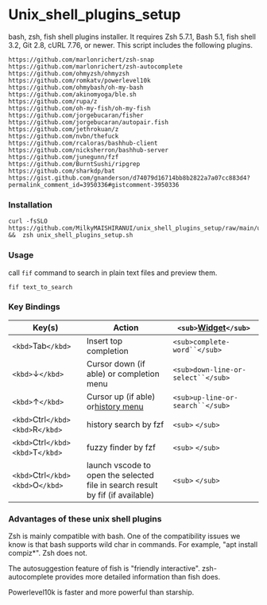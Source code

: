# Unix_shell_plugins_setup

 bash, zsh, fish shell plugins installer. It requires Zsh 5.7.1, Bash 5.1, fish shell 3.2, Git 2.8, cURL 7.76, or newer. This script includes the following plugins.

    https://github.com/marlonrichert/zsh-snap
    https://github.com/marlonrichert/zsh-autocomplete
    https://github.com/ohmyzsh/ohmyzsh
    https://github.com/romkatv/powerlevel10k
    https://github.com/ohmybash/oh-my-bash
    https://github.com/akinomyoga/ble.sh
    https://github.com/rupa/z
    https://github.com/oh-my-fish/oh-my-fish
    https://github.com/jorgebucaran/fisher
    https://github.com/jorgebucaran/autopair.fish
    https://github.com/jethrokuan/z
    https://github.com/nvbn/thefuck
    https://github.com/rcaloras/bashhub-client
    https://github.com/nicksherron/bashhub-server
    https://github.com/junegunn/fzf
    https://github.com/BurntSushi/ripgrep
    https://github.com/sharkdp/bat
    https://gist.github.com/gnanderson/d74079d16714bb8b2822a7a07cc883d4?permalink_comment_id=3950336#gistcomment-3950336

### Installation

```
curl -fsSLO https://github.com/MilkyMAISHIRANUI/unix_shell_plugins_setup/raw/main/unix_shell_plugins_setup.sh  &&  zsh unix_shell_plugins_setup.sh
```

### Usage

call `fif` command to search in plain text files and preview them.

`fif text_to_search`

### Key Bindings

| Key(s)                                  | Action                                                                         | `<sub>`[Widget](.zshrc)`</sub>`       |
| --------------------------------------- | ------------------------------------------------------------------------------ | -------------------------------------- |
| `<kbd>`Tab`</kbd>`                  | Insert top completion                                                          | `<sub>complete-word``</sub>`       |
| `<kbd>`↓`</kbd>`                   | Cursor down (if able) or completion menu                                       | `<sub>down-line-or-select``</sub>` |
| `<kbd>`↑`</kbd>`                   | Cursor up (if able) or[history menu](#history-menu)                               | `<sub>up-line-or-search``</sub>`   |
| `<kbd>`Ctrl`</kbd><kbd>`R`</kbd>` | history search by fzf                                                          | `<sub>` `</sub>`                   |
| `<kbd>`Ctrl`</kbd><kbd>`T`</kbd>` | fuzzy finder by fzf                                                            | `<sub>` `</sub>`                   |
| `<kbd>`Ctrl`</kbd><kbd>`O`</kbd>` | launch vscode to open the selected file in search result by fif (if available) | `<sub>` `</sub>`                   |

### Advantages of these unix shell plugins

Zsh is mainly compatible with bash. One of the compatibility issues we know is that bash supports wild char in commands. For example, "apt install compiz*". Zsh does not.

The autosuggestion feature of fish is "friendly interactive". zsh-autocomplete provides more detailed information than fish does.

Powerlevel10k is faster and more powerful than starship.
